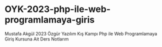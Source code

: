 # OYK-2023-php-ile-web-programlamaya-giris
Mustafa Akgül 2023 Özgür Yazılım Kış Kampı Php ile Web Programlamaya Giriş Kursuna Ait Ders Notlarım
